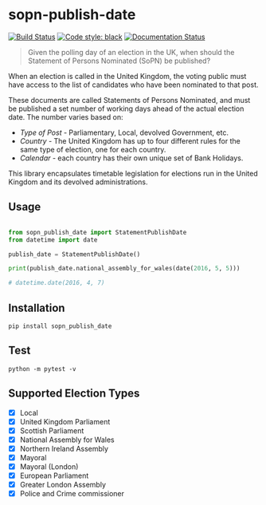 # sopn-publish-date

[![Build Status](https://travis-ci.org/mrwilson/sopn-publish-date.svg?branch=master)](https://travis-ci.org/mrwilson/sopn-publish-date)
[![Code style: black](https://img.shields.io/badge/code%20style-black-000000.svg)](https://github.com/ambv/black)
[![Documentation Status](https://readthedocs.org/projects/sopn-publish-date/badge/?version=latest)](https://sopn-publish-date.readthedocs.io/en/latest/overview.html?badge=latest)
> Given the polling day of an election in the UK, when should the Statement of Persons Nominated (SoPN) be published?

When an election is called in the United Kingdom, the voting public must have access to the list of candidates who have been nominated to that post.

These documents are called Statements of Persons Nominated, and must be published a set number of working days ahead of the actual election date. The number varies based on:

 * *Type of Post* - Parliamentary, Local, devolved Government, etc.
 * *Country* - The United Kingdom has up to four different rules for the same type of election, one for each country.
 * *Calendar* - each country has their own unique set of Bank Holidays.


This library encapsulates timetable legislation for elections run in the United Kingdom and its devolved administrations.

## Usage

```python

from sopn_publish_date import StatementPublishDate
from datetime import date

publish_date = StatementPublishDate()

print(publish_date.national_assembly_for_wales(date(2016, 5, 5)))

# datetime.date(2016, 4, 7)
```
 
## Installation

`pip install sopn_publish_date`
 
## Test

`python -m pytest -v`

## Supported Election Types

 - [x] Local
 - [x] United Kingdom Parliament
 - [x] Scottish Parliament
 - [x] National Assembly for Wales
 - [x] Northern Ireland Assembly
 - [x] Mayoral
 - [x] Mayoral (London)
 - [x] European Parliament
 - [x] Greater London Assembly
 - [x] Police and Crime commissioner